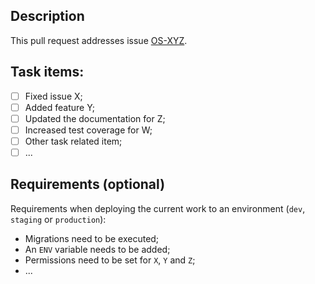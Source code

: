 <!--
Use the following title format: [OS-XYZ] <brief description>
-->

## Description
This pull request addresses issue [OS-XYZ](https://github.com/CruzVermelhaCNE/OperatorSoftware/issues/XYZ).

## Task items:
- [ ] Fixed issue X;
- [ ] Added feature Y;
- [ ] Updated the documentation for Z;
- [ ] Increased test coverage for W;
- [ ] Other task related item;
- [ ] ...

## Requirements (optional)
Requirements when deploying the current work to an environment (`dev`, `staging` or `production`):

- Migrations need to be executed;
- An `ENV` variable needs to be added;
- Permissions need to be set for `X`, `Y` and `Z`;
- ...
